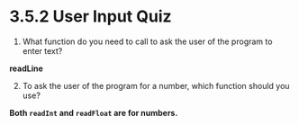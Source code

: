 # 3.5.2 User Input Quiz

1. What function do you need to call to ask the user of the program to enter text?

**readLine**

2. To ask the user of the program for a number, which function should you use?

**Both `readInt` and `readFloat` are for numbers.**